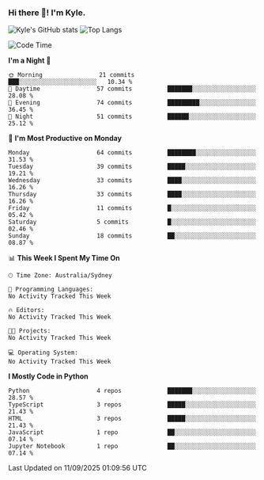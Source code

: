 ### Hi there 👋! I'm Kyle.

<!--
**kylewtho/kylewtho** is a ✨ _special_ ✨ repository because its `README.md` (this file) appears on your GitHub profile.

Here are some ideas to get you started:

- 🔭 I’m currently working on ...
- 🌱 I’m currently learning ...
- 👯 I’m looking to collaborate on ...
- 🤔 I’m looking for help with ...
- 💬 Ask me about ...
- 📫 How to reach me: ...
- 😄 Pronouns: ...
- ⚡ Fun fact: ...
-->
<!--START_SECTION:github-stats-->
![Kyle's GitHub stats](https://github-readme-stats.vercel.app/api?username=kylewtho&show_icons=true&count_private=true&line_height=40)
![Top Langs](https://github-readme-stats.vercel.app/api/top-langs/?username=kylewtho&hide=html)
<!--END_SECTION:github-stats-->

<!--START_SECTION:waka-->
![Code Time](http://img.shields.io/badge/Code%20Time-39%20hrs%2026%20mins-blue)

**I'm a Night 🦉** 

```text
🌞 Morning                21 commits          ███░░░░░░░░░░░░░░░░░░░░░░   10.34 % 
🌆 Daytime                57 commits          ███████░░░░░░░░░░░░░░░░░░   28.08 % 
🌃 Evening                74 commits          █████████░░░░░░░░░░░░░░░░   36.45 % 
🌙 Night                  51 commits          ██████░░░░░░░░░░░░░░░░░░░   25.12 % 
```
📅 **I'm Most Productive on Monday** 

```text
Monday                   64 commits          ████████░░░░░░░░░░░░░░░░░   31.53 % 
Tuesday                  39 commits          █████░░░░░░░░░░░░░░░░░░░░   19.21 % 
Wednesday                33 commits          ████░░░░░░░░░░░░░░░░░░░░░   16.26 % 
Thursday                 33 commits          ████░░░░░░░░░░░░░░░░░░░░░   16.26 % 
Friday                   11 commits          █░░░░░░░░░░░░░░░░░░░░░░░░   05.42 % 
Saturday                 5 commits           █░░░░░░░░░░░░░░░░░░░░░░░░   02.46 % 
Sunday                   18 commits          ██░░░░░░░░░░░░░░░░░░░░░░░   08.87 % 
```


📊 **This Week I Spent My Time On** 

```text
🕑︎ Time Zone: Australia/Sydney

💬 Programming Languages: 
No Activity Tracked This Week

🔥 Editors: 
No Activity Tracked This Week

🐱‍💻 Projects: 
No Activity Tracked This Week

💻 Operating System: 
No Activity Tracked This Week
```

**I Mostly Code in Python** 

```text
Python                   4 repos             ███████░░░░░░░░░░░░░░░░░░   28.57 % 
TypeScript               3 repos             █████░░░░░░░░░░░░░░░░░░░░   21.43 % 
HTML                     3 repos             █████░░░░░░░░░░░░░░░░░░░░   21.43 % 
JavaScript               1 repo              ██░░░░░░░░░░░░░░░░░░░░░░░   07.14 % 
Jupyter Notebook         1 repo              ██░░░░░░░░░░░░░░░░░░░░░░░   07.14 % 
```




 Last Updated on 11/09/2025 01:09:56 UTC
<!--END_SECTION:waka-->

